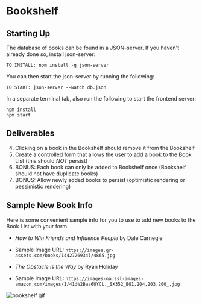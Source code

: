 # Bookshelf

## Starting Up

The database of books can be found in a JSON-server. If you haven't already done so, install json-server:

`TO INSTALL: npm install -g json-server`

You can then start the json-server by running the following:

`TO START: json-server --watch db.json`

In a separate terminal tab, also run the following to start the frontend server:

```
npm install
npm start
```

## Deliverables

<!-- 1. Fetch to `http://localhost:3005/books`. You should get a response that is an array of multiple book objects that look like this:
```
{
   "id": 1,
   "title": "The Great Gatsby",
   "author": "F. Scott Fitzgerald",
   "img": "https://mppl.org/wp-content/uploads/0-214x300.jpg"
}
```

2. Render a list of books that show the book title and book image in the Book List -->
<!-- 3. Clicking on a book in the Book List should add it to the Bookshelf -->
4. Clicking on a book in the Bookshelf should remove it from the Bookshelf
5. Create a controlled form that allows the user to add a book to the Book List (this should _NOT_ persist)
6. BONUS: Each book can only be added to Bookshelf once (Bookshelf should not have duplicate books)
7. BONUS: Allow newly added books to persist (optimistic rendering or pessimistic rendering)

## Sample New Book Info
Here is some convenient sample info for you to use to add new books to the Book List with your form.

* *How to Win Friends and Influence People* by Dale Carnegie
* Sample Image URL: `https://images.gr-assets.com/books/1442726934l/4865.jpg`


* *The Obstacle is the Way* by Ryan Holiday
* Sample Image URL: `https://images-na.ssl-images-amazon.com/images/I/41d%2Baa6UYCL._SX352_BO1,204,203,200_.jpg`

![bookshelf gif](BookShelf.gif)
